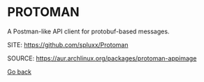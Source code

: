 # PROTOMAN

 A Postman-like API client for protobuf-based messages.

 SITE: https://github.com/spluxx/Protoman

 SOURCE: https://aur.archlinux.org/packages/protoman-appimage

 [Go back](https://portable-linux-apps.github.io/apps.html)
